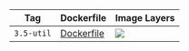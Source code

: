 Tag | Dockerfile | Image Layers
----|------------|-------------
`3.5-util` | [Dockerfile](https://github.com/helphi/Dockerfile-alpine/blob/master/3.5-util/Dockerfile) | [![](https://images.microbadger.com/badges/image/helphi/alpine:3.5-util.svg)](https://microbadger.com/images/helphi/alpine:3.5-util "Get your own image badge on microbadger.com")
